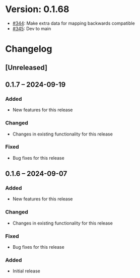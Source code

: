 # Version: 0.1.68

* [#344](https://github.com/ConductionNL/openconnector/pull/344): Make extra data for mapping backwards compatible
* [#345](https://github.com/ConductionNL/openconnector/pull/345): Dev to main


# Changelog

## [Unreleased]
## 0.1.7 – 2024-09-19
### Added
- New features for this release

### Changed
- Changes in existing functionality for this release

### Fixed
- Bug fixes for this release

## 0.1.6 – 2024-09-07
### Added
- New features for this release

### Changed
- Changes in existing functionality for this release

### Fixed
- Bug fixes for this release

### Added
- Initial release

